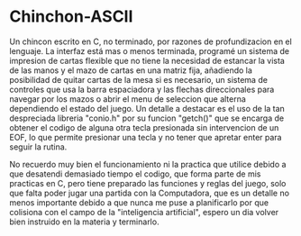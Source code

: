 # Chinchon-ASCII
Un chincon escrito en C, no terminado, por razones de profundizacion en el lenguaje.
La interfaz está mas o menos terminada, programé un sistema de impresion de cartas flexible que no tiene la necesidad de estancar la vista de las manos y el mazo de cartas en una matriz fija, añadiendo la posibilidad de quitar cartas de la mesa si es necesario, un sistema de controles que usa la barra espaciadora y las flechas direccionales para navegar por los mazos o abrir el menu de seleccion que alterna dependiendo el estado del juego.
Un detalle a destacar es el uso de la tan despreciada libreria "conio.h" por su funcion "getch()" que se encarga de obtener el codigo 
de alguna otra tecla presionada sin intervencion de un EOF, lo que permite presionar una tecla y no tener que apretar enter para seguir
la rutina.

No recuerdo muy bien el funcionamiento ni la practica que utilice debido a que desatendi demasiado tiempo el codigo, que forma parte de mis practicas en C, pero tiene preparado las funciones y reglas del juego, solo que falta poder jugar una partida con la Computadora, que es un detalle no menos importante debido a que nunca me puse a planificarlo por que colisiona con el campo de la "inteligencia artificial", espero un dia volver bien instruido en la materia y terminarlo.
